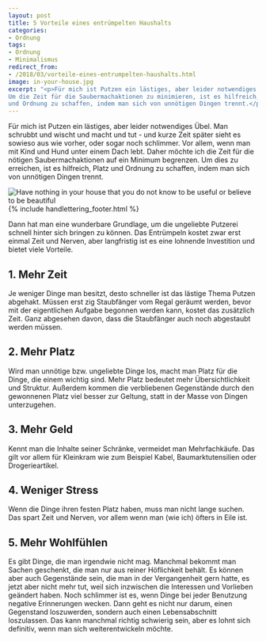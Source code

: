 ```yaml
---
layout: post
title: 5 Vorteile eines entrümpelten Haushalts
categories:
- Ordnung
tags:
- Ordnung
- Minimalismus
redirect_from:
- /2018/03/vorteile-eines-entrumpelten-haushalts.html
image: in-your-house.jpg
excerpt: "<p>Für mich ist Putzen ein lästiges, aber leider notwendiges Übel.
Um die Zeit für die Saubermachaktionen zu minimieren, ist es hilfreich, Platz
und Ordnung zu schaffen, indem man sich von unnötigen Dingen trennt.</p>"
---
```


Für mich ist Putzen ein lästiges, aber leider notwendiges Übel.
Man schrubbt und wischt und macht und tut - und kurze Zeit später sieht
es sowieso aus wie vorher, oder sogar noch schlimmer. Vor allem, wenn
man mit Kind und Hund unter einem Dach lebt. Daher möchte ich die Zeit
für die nötigen Saubermachaktionen auf ein Minimum begrenzen. Um dies zu
erreichen, ist es hilfreich, Platz und Ordnung zu schaffen, indem man
sich von unnötigen Dingen trennt.

![Have nothing in your house that you do not know to be useful or believe to be beautiful]({{site.baseurl}}/assets/img/posts/in-your-house.jpg)
{% include handlettering_footer.html %}

Dann hat man eine wunderbare Grundlage, um die ungeliebte Putzerei
schnell hinter sich bringen zu können. Das Entrümpeln kostet zwar erst
einmal Zeit und Nerven, aber langfristig ist es eine lohnende
Investition und bietet viele Vorteile.

## 1. Mehr Zeit

Je weniger Dinge man besitzt, desto schneller ist das lästige Thema
Putzen abgehakt. Müssen erst zig Staubfänger vom Regal geräumt werden,
bevor mit der eigentlichen Aufgabe begonnen werden kann, kostet das
zusätzlich Zeit. Ganz abgesehen davon, dass die Staubfänger auch noch
abgestaubt werden müssen.

## 2. Mehr Platz

Wird man unnötige bzw. ungeliebte Dinge los, macht man Platz für die
Dinge, die einem wichtig sind. Mehr Platz bedeutet mehr
Übersichtlichkeit und Struktur. Außerdem kommen die verbliebenen
Gegenstände durch den gewonnenen Platz viel besser zur Geltung, statt in
der Masse von Dingen unterzugehen.

## 3. Mehr Geld

Kennt man die Inhalte seiner Schränke, vermeidet man Mehrfachkäufe. Das
gilt vor allem für Kleinkram wie zum Beispiel Kabel, Baumarktutensilien
oder Drogerieartikel.

## 4. Weniger Stress

Wenn die Dinge ihren festen Platz haben, muss man nicht lange suchen.
Das spart Zeit und Nerven, vor allem wenn man (wie ich) öfters in Eile
ist.

## 5. Mehr Wohlfühlen

Es gibt Dinge, die man irgendwie nicht mag. Manchmal bekommt man Sachen
geschenkt, die man nur aus reiner Höflichkeit behält. Es können aber
auch Gegenstände sein, die man in der Vergangenheit gern hatte, es jetzt
aber nicht mehr tut, weil sich inzwischen die Interessen und Vorlieben
geändert haben. Noch schlimmer ist es, wenn Dinge bei jeder Benutzung
negative Erinnerungen wecken. Dann geht es nicht nur darum, einen
Gegenstand loszuwerden, sondern auch einen Lebensabschnitt loszulassen.
Das kann manchmal richtig schwierig sein, aber es lohnt sich definitiv,
wenn man sich weiterentwickeln möchte.
